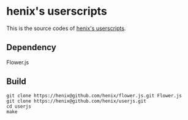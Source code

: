 # henix's userscripts
This is the source codes of [henix's userscripts](http://userscripts.org/users/435708).

## Dependency
Flower.js

## Build
    git clone https://henix@github.com/henix/flower.js.git Flower.js
    git clone https://henix@github.com/henix/userjs.git
    cd userjs
    make
